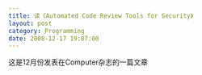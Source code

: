 ```yaml
---
title: 读《Automated Code Review Tools for Security》
layout: post
category: Programming
date: 2008-12-17 19:07:00
---
```


这是12月份发表在Computer杂志的一篇文章
